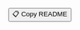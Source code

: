<button onclick="copyToClipboard()">📋 Copy README</button>
<textarea id="readme-text" style="position: absolute; left: -9999px;">
# Brain Tumor Classification using Transfer Learning

![Brain Tumor Classification](https://your-image-url.com/banner.png)



## 📖 Overview
This project implements and compares deep learning models, including **VGG16, Xception, EfficientNet, MobileNet, ResNet, and DenseNet**, for brain tumor classification. The objective is to analyze their performance and determine the most effective approach for accurate diagnosis.

## 📂 Dataset
The dataset consists of labeled brain tumor images for classification. Key aspects include:
- Multiple tumor classes
- Split into training, validation, and test sets
- Preprocessing steps to enhance model performance

*(Update dataset details based on the specific dataset used.)*

## 🛠️ Methodology

### 🔹 Data Preprocessing
- Normalized pixel values (rescaled to [0,1])
- Applied data augmentation techniques
- Converted categorical labels to one-hot encoding (if applicable)

### 🔹 Model Architectures

#### **Transfer Learning Models Implemented**
- **VGG16**
- **Xception**
- **EfficientNet**
- **MobileNet**
- **ResNet**
- **DenseNet**

*Fine-tuned layers to improve accuracy.*

### 🔹 Training
- **Loss Function:** `categorical_crossentropy`
- **Optimizer:** `Adam`
- **Evaluation Metrics:** Accuracy, Precision, Recall, F1-score

### 🔹 Visualization
- Training vs. Validation Accuracy and Loss
- Confusion Matrix
- Model performance comparison

## 📊 Results
- Achieved high accuracy using **[best performing model]**
- Compared multiple Transfer Learning approaches
- Evaluated trade-offs between accuracy and computational efficiency

## 🚀 How to Run
### Clone the Repository
\`\`\`bash
git clone https://github.com/your-username/brain-tumor-classification.git
cd brain-tumor-classification
\`\`\`

### Install Dependencies
\`\`\`bash
pip install -r requirements.txt
\`\`\`

### Run the Jupyter Notebook
\`\`\`bash
jupyter notebook Brain_Tumor_using_VGG16_Xception_EfficientNet_MobileNet_ResNet_DenseNet.ipynb
\`\`\`

## 📌 Dependencies
- TensorFlow
- Keras
- NumPy
- Pandas
- Matplotlib
- scikit-learn

## 📜 License
This project is licensed under the **MIT License**.

---

⭐ **If you find this project useful, don't forget to star the repository!**
</textarea>

<script>
function copyToClipboard() {
    const text = document.getElementById('readme-text');
    text.select();
    document.execCommand('copy');
    alert('README copied to clipboard!');
}
</script>
